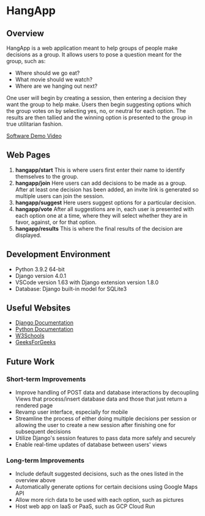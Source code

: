 # HangApp

## Overview

HangApp is a web application meant to help groups of people make decisions as a group. It allows users to pose a question meant for the group, such as:

* Where should we go eat?
* What movie should we watch?
* Where are we hanging out next?

One user will begin by creating a session, then entering a decision they want the group to help make. Users then begin suggesting options which the group votes on by selecting yes, no, or neutral for each option. The results are then tallied and the winning option is presented to the group in true utilitarian fashion.

[Software Demo Video](http://youtube.link.goes.here)

## Web Pages

1. **hangapp/start** This is where users first enter their name to identify themselves to the group.
2. **hangapp/join**  Here users can add decisions to be made as a group. After at least one decision has been added, an invite link is generated so multiple users can join the session.
3. **hangapp/suggest** Here users suggest options for a particular decision.
4. **hangapp/vote** After all suggestions are in, each user is presented with each option one at a time, where they will select whether they are in favor, against, or for that option.
5. **hangapp/results** This is where the final results of the decision are displayed.

## Development Environment

* Python 3.9.2 64-bit
* Django version 4.0.1
* VSCode version 1.63 with Django extension version 1.8.0
* Database: Django built-in model for SQLite3

## Useful Websites

* [Django Documentation](https://docs.djangoproject.com/en/4.0/intro)
* [Python Documentation](https://docs.python.org/)
* [W3Schools](https://www.w3schools.com/)
* [GeeksForGeeks](https://www.geeksforgeeks.org/)

## Future Work

### Short-term Improvements

* Improve handling of POST data and database interactions by decoupling Views that process/insert database data and those that just return a rendered page
* Revamp user interface, especially for mobile
* Streamline the process of either doing multiple decisions per session or allowing the user to create a new session after finishing one for subsequent decisions
* Utilize Django's session features to pass data more safely and securely
* Enable real-time updates of database between users' views

### Long-term Improvements

* Include default suggested decisions, such as the ones listed in the overview above
* Automatically generate options for certain decisions using Google Maps API
* Allow more rich data to be used with each option, such as pictures
* Host web app on IaaS or PaaS, such as GCP Cloud Run
